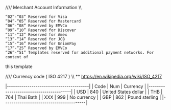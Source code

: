 

//// Merchant Account Information \\\\

    “02”-“03” Reserved for Visa
    “04”-“05” Reserved for Mastercard
    “06”-“08” Reserved by EMVCo
    “09”-“10” Reserved for Discover
    “11”-“12” Reserved for Amex
    “13”-“14” Reserved for JCB
    “15”-“16” Reserved for UnionPay
    “17”-“25” Reserved by EMVCo
    “26”-“51” Templates reserved for additional payment networks. For content of
this template

//// Currency code ( ISO 4217 ) \\\\ ** https://en.wikipedia.org/wiki/ISO_4217


|----------------------------------------|
|  Code   | Num  |    Currency           | 
|----------------------------------------|
|   USD	  | 840	 |  United States dollar |
|   THB   | 764  |  Thai Bath            |
|   XXX   | 999  |  No currency          |
|   GBP   | 862  |  Pound sterling       |
|----------------------------------------|